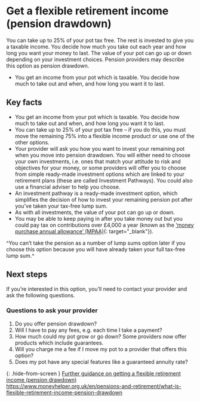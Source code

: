 # Get a flexible retirement income (pension drawdown)

You can take up to 25% of your pot tax free. The rest is invested to give you a taxable income. You decide how much you take out each year and how long you want your money to last. The value of your pot can go up or down depending on your investment choices. Pension providers may describe this option as pension drawdown.

* You get an income from your pot which is taxable. You decide how much to take out and when, and how long you want it to last.

## Key facts

* You get an income from your pot which is taxable. You decide how much to take out and when, and how long you want it to last.
* You can take up to 25% of your pot tax free – if you do this, you must move the remaining 75% into a flexible income product or use one of the other options.
* Your provider will ask you how you want to invest your remaining pot when you move into pension drawdown. You will either need to choose your own investments, i.e. ones that match your attitude to risk and objectives for your money, or some providers will offer you to choose from simple ready-made investment options which are linked to your retirement plans (these are called Investment Pathways). You could also use a financial adviser to help you choose.
* An investment pathway is a ready-made investment option, which simplifies the decision of how to invest your remaining pension pot after you’ve taken your tax-free lump sum.
* As with all investments, the value of your pot can go up or down.
* You may be able to keep paying in after you take money out but you could pay tax on contributions over £4,000 a year (known as the [‘money purchase annual allowance’ (MPAA)](https://www.gov.uk/tax-on-your-private-pension/annual-allowance#lower-allowance-if-you-take-money-from-a-pension-pot){: target="_blank"}).

^You can’t take the pension as a number of lump sums option later if you choose this option because you will have already taken your full tax-free lump sum.^

## Next steps

If you’re interested in this option, you’ll need to contact your provider and ask the following questions.

### Questions to ask your provider

1. Do you offer pension drawdown?
2. Will I have to pay any fees, e.g. each time I take a payment?
3. How much could my pot grow or go down? Some providers now offer products which include guarantees.
4. Will you charge me a fee if I move my pot to a provider that offers this option?
5. Does my pot have any special features like a guaranteed annuity rate?

{: .hide-from-screen }
[Further guidance on getting a flexible retirement income (pension drawdown)](https://www.moneyhelper.org.uk/en/pensions-and-retirement/what-is-flexible-retirement-income-pension-drawdown)<br>
https://www.moneyhelper.org.uk/en/pensions-and-retirement/what-is-flexible-retirement-income-pension-drawdown
